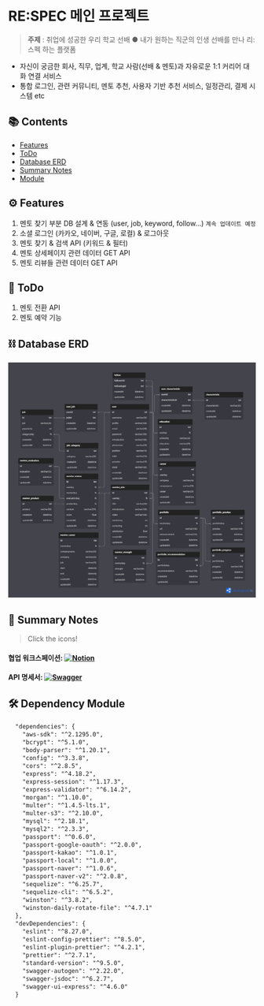# RE:SPEC 메인 프로젝트

>**주제** : 취업에 성공한 우리 학교 선배 ● 내가 원하는 직군의 인생 선배를 만나 리:스펙 하는 플랫폼

- 자신이 궁금한 회사, 직무, 업계, 학교 사람(선배 & 멘토)과 자유로운 1:1 커리어 대화 연결 서비스
- 통합 로그인, 관련 커뮤니티, 멘토 추천, 사용자 기반 추천 서비스, 일정관리, 결제 시스템 etc

## 📚 Contents

- [Features](#-Features)
- [ToDo](#-ToDo)
- [Database ERD](#-Database-ERD)
- [Summary Notes](#-Summary-Notes)
- [Module](#-Dependency-Module)

## ⚙ Features

1. 멘토 찾기 부분 DB 설계 & 연동 (user, job, keyword, follow...) `계속 업데이트 예정`
2. 소셜 로그인 (카카오, 네이버, 구글, 로컬) & 로그아웃
3. 멘토 찾기 & 검색 API (키워드 & 필터)
4. 멘토 상세페이지 관련 데이터 GET API
5. 멘토 리뷰들 관련 데이터 GET API

## 📝 ToDo

1. 멘토 전환 API
2. 멘토 예약 기능

## ⛓ Database ERD
![ERD](./readme/erd.png)

## 📓 Summary Notes
> Click the icons!

#### 협업 워크스페이션: [![Notion](https://img.shields.io/badge/Notion-000000.svg?style=flat&logo=Notion&logoColor=white)](https://quilt-tanker-16d.notion.site/RE-SPEC-1c8f389a7b924283a8c5401e07ff334a)
#### API 명세서: [![Swagger](https://img.shields.io/badge/Swagger-85EA2D.svg?style=flat&logo=Swagger&logoColor=white)](http://13.125.159.223:3000/api-docs/)

## 🛠 Dependency Module

```
  "dependencies": {
    "aws-sdk": "^2.1295.0",
    "bcrypt": "^5.1.0",
    "body-parser": "^1.20.1",
    "config": "^3.3.8",
    "cors": "^2.8.5",
    "express": "^4.18.2",
    "express-session": "^1.17.3",
    "express-validator": "^6.14.2",
    "morgan": "^1.10.0",
    "multer": "^1.4.5-lts.1",
    "multer-s3": "^2.10.0",
    "mysql": "^2.18.1",
    "mysql2": "^2.3.3",
    "passport": "^0.6.0",
    "passport-google-oauth": "^2.0.0",
    "passport-kakao": "^1.0.1",
    "passport-local": "^1.0.0",
    "passport-naver": "^1.0.6",
    "passport-naver-v2": "^2.0.8",
    "sequelize": "^6.25.7",
    "sequelize-cli": "^6.5.2",
    "winston": "^3.8.2",
    "winston-daily-rotate-file": "^4.7.1"
  },
  "devDependencies": {
    "eslint": "^8.27.0",
    "eslint-config-prettier": "^8.5.0",
    "eslint-plugin-prettier": "^4.2.1",
    "prettier": "^2.7.1",
    "standard-version": "^9.5.0",
    "swagger-autogen": "^2.22.0",
    "swagger-jsdoc": "^6.2.7",
    "swagger-ui-express": "^4.6.0"
  }
```
